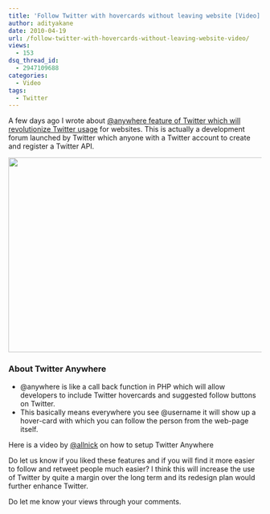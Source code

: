 ```yaml
---
title: 'Follow Twitter with hovercards without leaving website [Video]'
author: adityakane
date: 2010-04-19
url: /follow-twitter-with-hovercards-without-leaving-website-video/
views:
  - 153
dsq_thread_id:
  - 2947109688
categories:
  - Video
tags:
  - Twitter
---
```

A few days ago I wrote about [@anywhere feature of Twitter which will revolutionize Twitter usage][1] for websites. This is actually a development forum launched by Twitter which anyone with a Twitter account to create and register a Twitter API.

<a rel="attachment wp-att-23737" href="http://devilsworkshop.org/follow-twitter-with-hovercards-without-leaving-website-video/twitter_anywhere_portal/"><img class="aligncenter size-full wp-image-23737" title="Twitter_anywhere_portal" src="http://cdn.devilsworkshop.org/files/2010/04/Twitter_anywhere_portal.png" alt="" width="550" height="388" /></a>

### **About Twitter Anywhere**

  * @anywhere is like a call back function in PHP which will allow developers to include Twitter hovercards and suggested follow buttons on Twitter.
  * This basically means everywhere you see @username it will show up a hover-card with which you can follow the person from the web-page itself.

Here is a video by <a href="http://twitter.com/allnick" onclick="_gaq.push(['_trackEvent', 'outbound-article', 'http://twitter.com/allnick', '@allnick']);" >@allnick</a> on how to setup Twitter Anywhere



Do let us know if you liked these features and if you will find it more easier to follow and retweet people much easier? I think this will increase the use of Twitter by quite a margin over the long term and its redesign plan would further enhance Twitter.

Do let me know your views through your comments.

 [1]: http://devilsworkshop.org/twitter-will-become-omnipresent-on-the-web-with-anywhere/ "@anywhere feature of Twitter which will revolutionize Twitter usage"
